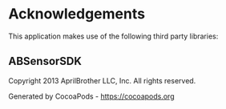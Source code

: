 # Acknowledgements
This application makes use of the following third party libraries:

## ABSensorSDK

Copyright 2013 AprilBrother LLC, Inc. All rights reserved.

Generated by CocoaPods - https://cocoapods.org
